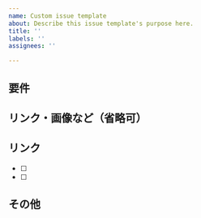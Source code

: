 ```yaml
---
name: Custom issue template
about: Describe this issue template's purpose here.
title: ''
labels: ''
assignees: ''

---
```


## 要件


## リンク・画像など（省略可）


## リンク
- [ ]
- [ ]

## その他
